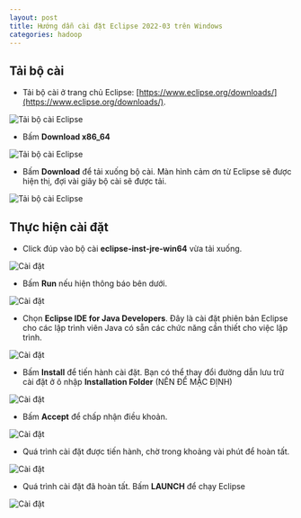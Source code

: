 ```yaml
---
layout: post
title: Hướng dẫn cài đặt Eclipse 2022-03 trên Windows
categories: hadoop
---
```


## Tải bộ cài
- Tải bộ cài ở trang chủ Eclipse: [https://www.eclipse.org/downloads/](https://www.eclipse.org/downloads/).

![Tải bộ cài Eclipse](../../../../assets/images/tai-eclipse.png)

- Bấm **Download x86_64**

![Tải bộ cài Eclipse](../../../../assets/images/tai-eclipse2.png)

- Bấm **Download** để tải xuống bộ cài. Màn hình cảm ơn từ Eclipse sẽ được hiện thị, đợi vài giây bộ cài sẽ được tải.

![Tải bộ cài Eclipse](../../../../assets/images/tai-eclipse3.png)

## Thực hiện cài đặt

- Click đúp vào bộ cài **eclipse-inst-jre-win64** vừa tải xuống.

![Cài đặt](../../../../assets/images/click-bo-cai.png)

- Bấm **Run** nếu hiện thông báo bên dưới.

![Cài đặt](../../../../assets/images/chon-run.png)

- Chọn **Eclipse IDE for Java Developers**. Đây là cài đặt phiên bản Eclipse cho các lập trình viên Java có sẵn các chức năng cần thiết cho việc lập trình.

![Cài đặt](../../../../assets/images/chon-option.png)

- Bấm **Install** để tiến hành cài đặt. Bạn có thể thay đổi đường dẫn lưu trữ cài đặt ở ô nhập **Installation Folder** (NÊN ĐỂ MẶC ĐỊNH)

![Cài đặt](../../../../assets/images/install.png)

- Bấm **Accept** để chấp nhận điều khoản.

![Cài đặt](../../../../assets/images/accept.png)

- Quá trình cài đặt được tiến hành, chờ trong khoảng vài phút để hoàn tất.

![Cài đặt](../../../../assets/images/progress.png)

- Quá trình cài đặt đã hoàn tất. Bấm **LAUNCH** để chạy Eclipse

![Cài đặt](../../../../assets/images/launch.png)
